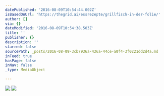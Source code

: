 ```yaml
---
datePublished: '2016-08-09T10:54:44.002Z'
isBasedOnUrl: 'https://thegrid.ai/essrezepte/grillfisch-in-der-folie/'
author: []
via: {}
dateModified: '2016-08-09T10:54:38.503Z'
title: ''
publisher: {}
description: ''
starred: false
sourcePath: _posts/2016-08-09-3cb7936a-436a-44ce-a0f4-3f0221dd2d4a.md
inFeed: true
hasPage: false
inNav: false
_type: MediaObject

---
```

![](https://the-grid-user-content.s3-us-west-2.amazonaws.com/e441ec99-4f0e-4d76-940e-1e88d1c8302d.jpg)
![](https://the-grid-user-content.s3-us-west-2.amazonaws.com/dfab61ad-3eb2-4f37-8626-cf841b9c93a6.jpg)